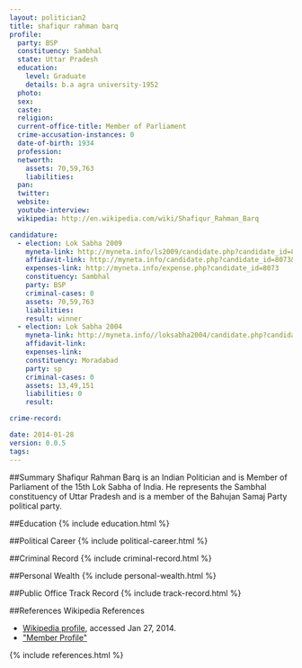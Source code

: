 ```yaml
---
layout: politician2
title: shafiqur rahman barq
profile: 
  party: BSP
  constituency: Sambhal
  state: Uttar Pradesh
  education: 
    level: Graduate
    details: b.a agra university-1952
  photo: 
  sex: 
  caste: 
  religion: 
  current-office-title: Member of Parliament
  crime-accusation-instances: 0
  date-of-birth: 1934
  profession: 
  networth: 
    assets: 70,59,763
    liabilities: 
  pan: 
  twitter: 
  website: 
  youtube-interview: 
  wikipedia: http://en.wikipedia.com/wiki/Shafiqur_Rahman_Barq

candidature: 
  - election: Lok Sabha 2009
    myneta-link: http://myneta.info/ls2009/candidate.php?candidate_id=8073
    affidavit-link: http://myneta.info/candidate.php?candidate_id=8073&scan=original
    expenses-link: http://myneta.info/expense.php?candidate_id=8073
    constituency: Sambhal 
    party: BSP
    criminal-cases: 0
    assets: 70,59,763
    liabilities: 
    result: winner 
  - election: Lok Sabha 2004
    myneta-link: http://myneta.info//loksabha2004/candidate.php?candidate_id=4727
    affidavit-link: 
    expenses-link: 
    constituency: Moradabad 
    party: sp
    criminal-cases: 0
    assets: 13,49,151
    liabilities: 0
    result:  

crime-record: 

date: 2014-01-28
version: 0.0.5
tags: 
---
```

##Summary
Shafiqur Rahman Barq is an Indian Politician and is Member of Parliament of the 15th Lok Sabha of India. He represents the Sambhal constituency of Uttar Pradesh and is a member of the Bahujan Samaj Party political party.




##Education
{% include education.html %}


##Political Career
{% include political-career.html %}


##Criminal Record
{% include criminal-record.html %}


##Personal Wealth
{% include personal-wealth.html %}


##Public Office Track Record
{% include track-record.html %}


##References
Wikipedia References
- [Wikipedia profile]({{page.profile.wikipedia}}), accessed Jan 27, 2014.
- ["Member Profile"][wiki1]

[wiki1]: http://164.100.47.132/LssNew/members/former_Biography.aspx?mpsno=3657


{% include references.html %}